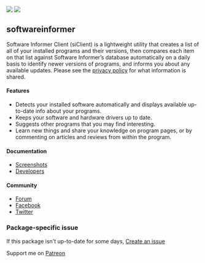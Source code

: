 [![](https://img.shields.io/chocolatey/v/softwareinformer?color=green&label=softwareinformer)](https://chocolatey.org/packages/softwareinformer) [![](https://img.shields.io/chocolatey/dt/softwareinformer)](https://chocolatey.org/packages/softwareinformer)

## softwareinformer
Software Informer Client (siClient) is a lightweight utility that creates a list of all of your installed programs and their versions, then compares each item on that list against Software Informer’s database automatically on a daily basis to identify newer versions of programs, and informs you about any available updates. Please see the [privacy policy](http://software.informer.com/privacy.html) for what information is shared.

#### Features
* Detects your installed software automatically and displays available up-to-date info about your programs.
* Keeps your software and hardware drivers up to date.
* Suggests other programs that you may find interesting.
* Learn new things and share your knowledge on program pages, or by commenting on articles and reviews from within the program.

#### Documentation
* [Screenshots](https://software-informer.informer.com/screenshot/)
* [Developers](https://software.informer.com/partners.php)

#### Community
* [Forum](https://software-informer.informer.com/questions/)
* [Facebook](http://www.facebook.com/softinformer)
* [Twitter](http://twitter.com/soft_informer)

### Package-specific issue
If this package isn't up-to-date for some days, [Create an issue](https://github.com/tunisiano187/Chocolatey-packages/issues/new/choose)

Support me on [Patreon](https://www.patreon.com/bePatron?u=39585820)